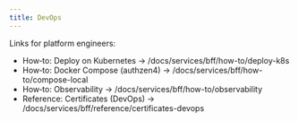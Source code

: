 ```yaml
---
title: DevOps
---
```


Links for platform engineers:

- How‑to: Deploy on Kubernetes → /docs/services/bff/how-to/deploy-k8s
- How‑to: Docker Compose (authzen4) → /docs/services/bff/how-to/compose-local
- How‑to: Observability → /docs/services/bff/how-to/observability
- Reference: Certificates (DevOps) → /docs/services/bff/reference/certificates-devops

